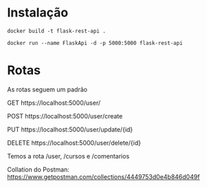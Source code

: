 # Instalação

`docker build -t flask-rest-api .`

`docker run --name FlaskApi -d -p 5000:5000 flask-rest-api`


# Rotas
As rotas seguem um padrão

GET https://localhost:5000/user/

POST https://localhost:5000/user/create

PUT https://localhost:5000/user/update/{id}

DELETE https://localhost:5000/user/delete/{id}


Temos a rota /user, /cursos e /comentarios

Collation do Postman: https://www.getpostman.com/collections/4449753d0e4b846d049f
